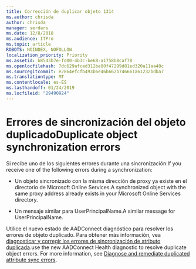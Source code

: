 ```yaml
---
title: Corrección de duplicar objeto 1314
ms.author: chrisda
author: chrisda
manager: serdars
ms.date: 12/8/2018
ms.audience: ITPro
ms.topic: article
ROBOTS: NOINDEX, NOFOLLOW
localization_priority: Priority
ms.assetid: b8543b7e-fd00-4b3c-be68-a1758b8caf78
ms.openlocfilehash: 7dc629afcad312be80f47299d81ed320a11aa40c
ms.sourcegitcommit: e2864efcfb493b6e46b662b746661a61232bdba7
ms.translationtype: MT
ms.contentlocale: es-ES
ms.lasthandoff: 01/24/2019
ms.locfileid: "29490924"
---
```

# <a name="duplicate-object-synchronization-errors"></a><span data-ttu-id="a1232-102">Errores de sincronización del objeto duplicado</span><span class="sxs-lookup"><span data-stu-id="a1232-102">Duplicate object synchronization errors</span></span>

<span data-ttu-id="a1232-103">Si recibe uno de los siguientes errores durante una sincronización:</span><span class="sxs-lookup"><span data-stu-id="a1232-103">If you receive one of the following errors during a synchronization:</span></span>
  
- <span data-ttu-id="a1232-104">Un objeto sincronizado con la misma dirección de proxy ya existe en el directorio de Microsoft Online Services.</span><span class="sxs-lookup"><span data-stu-id="a1232-104">A synchronized object with the same proxy address already exists in your Microsoft Online Services directory.</span></span>
    
- <span data-ttu-id="a1232-105">Un mensaje similar para UserPrincipalName.</span><span class="sxs-lookup"><span data-stu-id="a1232-105">A similar message for UserPrincipalName.</span></span>
    
<span data-ttu-id="a1232-p101">Utilice el nuevo estado de AADConnect diagnóstico para resolver los errores de objeto duplicado. Para obtener más información, vea [diagnosticar y corregir los errores de sincronización de atributo duplicada](https://docs.microsoft.com/azure/active-directory/hybrid/how-to-connect-health-diagnose-sync-errors).</span><span class="sxs-lookup"><span data-stu-id="a1232-p101">use the new AADConnect Health diagnostic to resolve duplicate object errors. For more information, see [Diagnose and remediate duplicated attribute sync errors](https://docs.microsoft.com/azure/active-directory/hybrid/how-to-connect-health-diagnose-sync-errors).</span></span>
  

